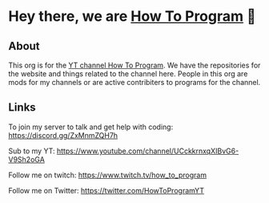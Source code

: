 # Hey there, we are [How To Program](https://how-to-program-org.github.io/How-To-Program/) 👋

## About
This org is for the [YT channel How To Program](https://www.youtube.com/channel/UCckkrnxqXIBvG6-V9Sh2oGA). We have the repositories for the website and things related to the channel here. People in this org are mods for my channels or are active contribiters to programs for the channel.

## Links

To join my server to talk and get help with coding: https://discord.gg/ZxMnmZQH7h

Sub to my YT: https://www.youtube.com/channel/UCckkrnxqXIBvG6-V9Sh2oGA

Follow me on twitch: https://www.twitch.tv/how_to_program

Follow me on Twitter: https://twitter.com/HowToProgramYT
